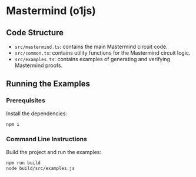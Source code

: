 # Mastermind (o1js)

## Code Structure

- `src/mastermind.ts`: contains the main Mastermind circuit code.
- `src/common.ts`: contains utility functions for the Mastermind circuit logic.
- `src/examples.ts`: contains examples of generating and verifying Mastermind proofs.

## Running the Examples

### Prerequisites

Install the dependencies:

```sh
npm i
```

### Command Line Instructions

Build the project and run the examples:

```sh
npm run build
node build/src/examples.js
```
